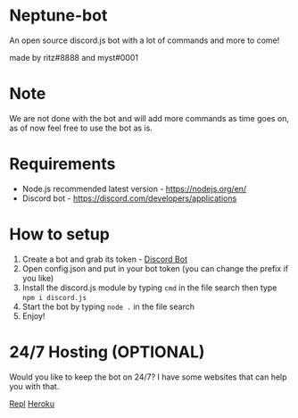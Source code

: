 # Neptune-bot
An open source discord.js bot with a lot of commands and more to come!

made by ritz#8888 and myst#0001

# Note
We are not done with the bot and will add more commands as time goes on, as of now feel free to use the bot as is.

# Requirements 
* Node.js recommended latest version - https://nodejs.org/en/
* Discord bot - https://discord.com/developers/applications

# How to setup
1. Create a bot and grab its token - [Discord Bot](https://discord.com/developers/applications)
2. Open config.json and put in your bot token (you can change the prefix if you like)
3. Install the discord.js module by typing `cmd` in the file search then type `npm i discord.js` 
4. Start the bot by typing `node .` in the file search
5. Enjoy!

# 24/7 Hosting (OPTIONAL)
Would you like to keep the bot on 24/7? I have some websites that can help you with that.

[Repl](https://replit.com/~) [Heroku](https://www.heroku.com/)
